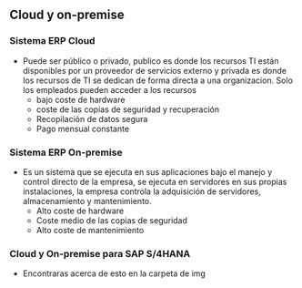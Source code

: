 ## Cloud y on-premise

### Sistema ERP Cloud
- Puede ser público o privado, publico es donde los recursos TI están disponibles por un proveedor    de servicios externo y privada es donde los recursos de TI se dedican de forma directa   a una organizacion. Solo los empleados pueden acceder a los recursos
    - bajo coste de hardware
    - coste de las copias de seguridad y recuperación
    - Recopilación de datos segura
    - Pago mensual constante

### Sistema ERP On-premise
- Es un sistema que se ejecuta en sus aplicaciones bajo el manejo y control directo de la empresa,    se ejecuta en servidores en sus propias instalaciones, la empresa controla la             adquisición de servidores, almacenamiento y mantenimiento.
    - Alto coste de hardware
    - Coste medio de las copias de seguridad
    - Alto coste de mantenimiento

### Cloud y On-premise para SAP S/4HANA
- Encontraras acerca de esto en la carpeta de img